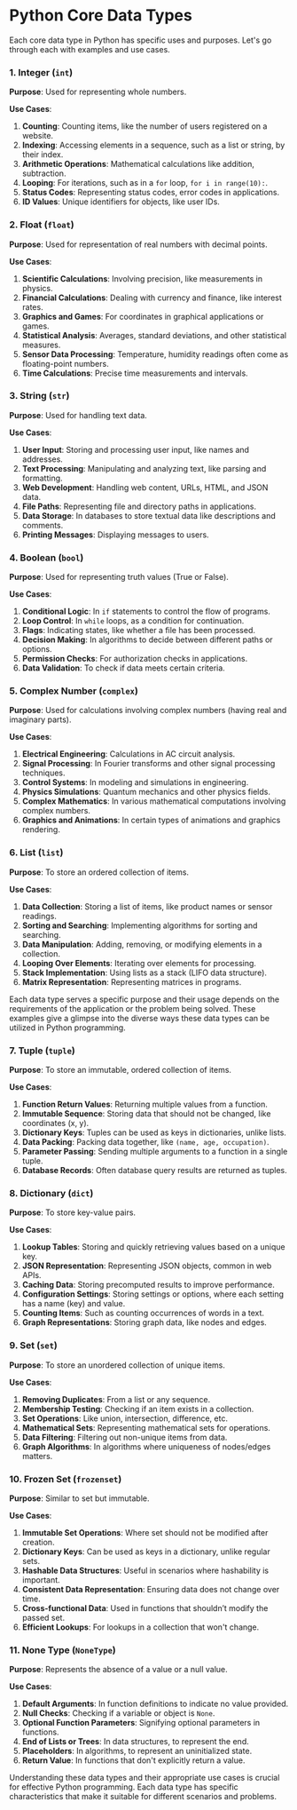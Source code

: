 # Python Core Data Types
Each core data type in Python has specific uses and purposes. Let's go through each with examples and use cases.

### 1. Integer (`int`)

**Purpose**: Used for representing whole numbers.

**Use Cases**:
1. **Counting**: Counting items, like the number of users registered on a website.
2. **Indexing**: Accessing elements in a sequence, such as a list or string, by their index.
3. **Arithmetic Operations**: Mathematical calculations like addition, subtraction.
4. **Looping**: For iterations, such as in a `for` loop, `for i in range(10):`.
5. **Status Codes**: Representing status codes, error codes in applications.
6. **ID Values**: Unique identifiers for objects, like user IDs.

### 2. Float (`float`)

**Purpose**: Used for representation of real numbers with decimal points.

**Use Cases**:
1. **Scientific Calculations**: Involving precision, like measurements in physics.
2. **Financial Calculations**: Dealing with currency and finance, like interest rates.
3. **Graphics and Games**: For coordinates in graphical applications or games.
4. **Statistical Analysis**: Averages, standard deviations, and other statistical measures.
5. **Sensor Data Processing**: Temperature, humidity readings often come as floating-point numbers.
6. **Time Calculations**: Precise time measurements and intervals.

### 3. String (`str`)

**Purpose**: Used for handling text data.

**Use Cases**:
1. **User Input**: Storing and processing user input, like names and addresses.
2. **Text Processing**: Manipulating and analyzing text, like parsing and formatting.
3. **Web Development**: Handling web content, URLs, HTML, and JSON data.
4. **File Paths**: Representing file and directory paths in applications.
5. **Data Storage**: In databases to store textual data like descriptions and comments.
6. **Printing Messages**: Displaying messages to users.

### 4. Boolean (`bool`)

**Purpose**: Used for representing truth values (True or False).

**Use Cases**:
1. **Conditional Logic**: In `if` statements to control the flow of programs.
2. **Loop Control**: In `while` loops, as a condition for continuation.
3. **Flags**: Indicating states, like whether a file has been processed.
4. **Decision Making**: In algorithms to decide between different paths or options.
5. **Permission Checks**: For authorization checks in applications.
6. **Data Validation**: To check if data meets certain criteria.

### 5. Complex Number (`complex`)

**Purpose**: Used for calculations involving complex numbers (having real and imaginary parts).

**Use Cases**:
1. **Electrical Engineering**: Calculations in AC circuit analysis.
2. **Signal Processing**: In Fourier transforms and other signal processing techniques.
3. **Control Systems**: In modeling and simulations in engineering.
4. **Physics Simulations**: Quantum mechanics and other physics fields.
5. **Complex Mathematics**: In various mathematical computations involving complex numbers.
6. **Graphics and Animations**: In certain types of animations and graphics rendering.

### 6. List (`list`)

**Purpose**: To store an ordered collection of items.

**Use Cases**:
1. **Data Collection**: Storing a list of items, like product names or sensor readings.
2. **Sorting and Searching**: Implementing algorithms for sorting and searching.
3. **Data Manipulation**: Adding, removing, or modifying elements in a collection.
4. **Looping Over Elements**: Iterating over elements for processing.
5. **Stack Implementation**: Using lists as a stack (LIFO data structure).
6. **Matrix Representation**: Representing matrices in programs.

Each data type serves a specific purpose and their usage depends on the requirements of the application or the problem being solved. These examples give a glimpse into the diverse ways these data types can be utilized in Python programming.

### 7. Tuple (`tuple`)

**Purpose**: To store an immutable, ordered collection of items.

**Use Cases**:
1. **Function Return Values**: Returning multiple values from a function.
2. **Immutable Sequence**: Storing data that should not be changed, like coordinates (x, y).
3. **Dictionary Keys**: Tuples can be used as keys in dictionaries, unlike lists.
4. **Data Packing**: Packing data together, like `(name, age, occupation)`.
5. **Parameter Passing**: Sending multiple arguments to a function in a single tuple.
6. **Database Records**: Often database query results are returned as tuples.

### 8. Dictionary (`dict`)

**Purpose**: To store key-value pairs.

**Use Cases**:
1. **Lookup Tables**: Storing and quickly retrieving values based on a unique key.
2. **JSON Representation**: Representing JSON objects, common in web APIs.
3. **Caching Data**: Storing precomputed results to improve performance.
4. **Configuration Settings**: Storing settings or options, where each setting has a name (key) and value.
5. **Counting Items**: Such as counting occurrences of words in a text.
6. **Graph Representations**: Storing graph data, like nodes and edges.

### 9. Set (`set`)

**Purpose**: To store an unordered collection of unique items.

**Use Cases**:
1. **Removing Duplicates**: From a list or any sequence.
2. **Membership Testing**: Checking if an item exists in a collection.
3. **Set Operations**: Like union, intersection, difference, etc.
4. **Mathematical Sets**: Representing mathematical sets for operations.
5. **Data Filtering**: Filtering out non-unique items from data.
6. **Graph Algorithms**: In algorithms where uniqueness of nodes/edges matters.

### 10. Frozen Set (`frozenset`)

**Purpose**: Similar to set but immutable.

**Use Cases**:
1. **Immutable Set Operations**: Where set should not be modified after creation.
2. **Dictionary Keys**: Can be used as keys in a dictionary, unlike regular sets.
3. **Hashable Data Structures**: Useful in scenarios where hashability is important.
4. **Consistent Data Representation**: Ensuring data does not change over time.
5. **Cross-functional Data**: Used in functions that shouldn’t modify the passed set.
6. **Efficient Lookups**: For lookups in a collection that won't change.

### 11. None Type (`NoneType`)

**Purpose**: Represents the absence of a value or a null value.

**Use Cases**:
1. **Default Arguments**: In function definitions to indicate no value provided.
2. **Null Checks**: Checking if a variable or object is `None`.
3. **Optional Function Parameters**: Signifying optional parameters in functions.
4. **End of Lists or Trees**: In data structures, to represent the end.
5. **Placeholders**: In algorithms, to represent an uninitialized state.
6. **Return Value**: In functions that don't explicitly return a value.

Understanding these data types and their appropriate use cases is crucial for effective Python programming. Each data type has specific characteristics that make it suitable for different scenarios and problems.
